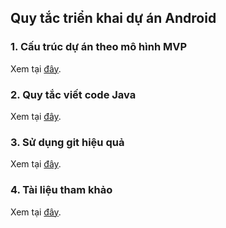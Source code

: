 ## Quy tắc triển khai dự án Android

### 1. Cấu trúc dự án theo mô hình MVP
   Xem tại [đây](general/README.md).
      
### 2. Quy tắc viết code Java
   Xem tại [đây](coding/java/README.md).
      
### 3. Sử dụng git hiệu quả
   Xem tại [đây](git/README.md).

### 4. Tài liệu tham khảo
   Xem tại [đây](references/README.md).

